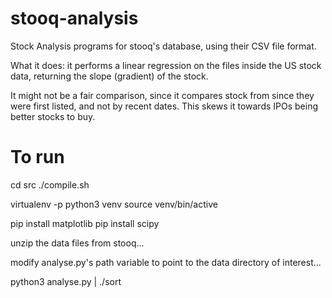 # stooq-analysis
Stock Analysis programs for stooq's database, using their CSV file format.

What it does: it performs a linear regression on the files inside the US stock data, 
returning the slope (gradient) of the stock.

It might not be a fair comparison, since it compares stock from since they were first listed,
and not by recent dates. This skews it towards IPOs being better stocks to buy.

# To run

cd src
./compile.sh

virtualenv -p python3 venv
source venv/bin/active

pip install matplotlib
pip install scipy

unzip the data files from stooq...

modify analyse.py's path variable to point to the data directory of interest...

python3 analyse.py | ./sort


